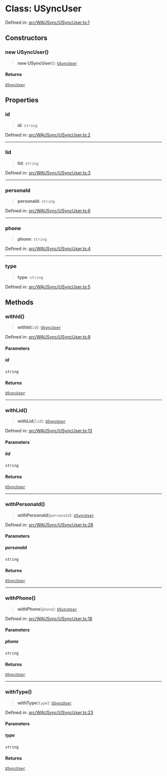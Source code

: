 # Class: USyncUser

Defined in: [src/WAUSync/USyncUser.ts:1](https://github.com/Fokusdotid/Baileys/blob/c0c23ce3104b65dfcc64246c9ee8a49ef38993b5/src/WAUSync/USyncUser.ts#L1)

## Constructors

### new USyncUser()

> **new USyncUser**(): [`USyncUser`](USyncUser.md)

#### Returns

[`USyncUser`](USyncUser.md)

## Properties

### id

> **id**: `string`

Defined in: [src/WAUSync/USyncUser.ts:2](https://github.com/Fokusdotid/Baileys/blob/c0c23ce3104b65dfcc64246c9ee8a49ef38993b5/src/WAUSync/USyncUser.ts#L2)

***

### lid

> **lid**: `string`

Defined in: [src/WAUSync/USyncUser.ts:3](https://github.com/Fokusdotid/Baileys/blob/c0c23ce3104b65dfcc64246c9ee8a49ef38993b5/src/WAUSync/USyncUser.ts#L3)

***

### personaId

> **personaId**: `string`

Defined in: [src/WAUSync/USyncUser.ts:6](https://github.com/Fokusdotid/Baileys/blob/c0c23ce3104b65dfcc64246c9ee8a49ef38993b5/src/WAUSync/USyncUser.ts#L6)

***

### phone

> **phone**: `string`

Defined in: [src/WAUSync/USyncUser.ts:4](https://github.com/Fokusdotid/Baileys/blob/c0c23ce3104b65dfcc64246c9ee8a49ef38993b5/src/WAUSync/USyncUser.ts#L4)

***

### type

> **type**: `string`

Defined in: [src/WAUSync/USyncUser.ts:5](https://github.com/Fokusdotid/Baileys/blob/c0c23ce3104b65dfcc64246c9ee8a49ef38993b5/src/WAUSync/USyncUser.ts#L5)

## Methods

### withId()

> **withId**(`id`): [`USyncUser`](USyncUser.md)

Defined in: [src/WAUSync/USyncUser.ts:8](https://github.com/Fokusdotid/Baileys/blob/c0c23ce3104b65dfcc64246c9ee8a49ef38993b5/src/WAUSync/USyncUser.ts#L8)

#### Parameters

##### id

`string`

#### Returns

[`USyncUser`](USyncUser.md)

***

### withLid()

> **withLid**(`lid`): [`USyncUser`](USyncUser.md)

Defined in: [src/WAUSync/USyncUser.ts:13](https://github.com/Fokusdotid/Baileys/blob/c0c23ce3104b65dfcc64246c9ee8a49ef38993b5/src/WAUSync/USyncUser.ts#L13)

#### Parameters

##### lid

`string`

#### Returns

[`USyncUser`](USyncUser.md)

***

### withPersonaId()

> **withPersonaId**(`personaId`): [`USyncUser`](USyncUser.md)

Defined in: [src/WAUSync/USyncUser.ts:28](https://github.com/Fokusdotid/Baileys/blob/c0c23ce3104b65dfcc64246c9ee8a49ef38993b5/src/WAUSync/USyncUser.ts#L28)

#### Parameters

##### personaId

`string`

#### Returns

[`USyncUser`](USyncUser.md)

***

### withPhone()

> **withPhone**(`phone`): [`USyncUser`](USyncUser.md)

Defined in: [src/WAUSync/USyncUser.ts:18](https://github.com/Fokusdotid/Baileys/blob/c0c23ce3104b65dfcc64246c9ee8a49ef38993b5/src/WAUSync/USyncUser.ts#L18)

#### Parameters

##### phone

`string`

#### Returns

[`USyncUser`](USyncUser.md)

***

### withType()

> **withType**(`type`): [`USyncUser`](USyncUser.md)

Defined in: [src/WAUSync/USyncUser.ts:23](https://github.com/Fokusdotid/Baileys/blob/c0c23ce3104b65dfcc64246c9ee8a49ef38993b5/src/WAUSync/USyncUser.ts#L23)

#### Parameters

##### type

`string`

#### Returns

[`USyncUser`](USyncUser.md)
